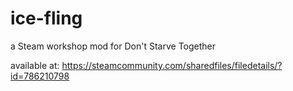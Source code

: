 # ice-fling
a Steam workshop mod for Don't Starve Together

available at:
https://steamcommunity.com/sharedfiles/filedetails/?id=786210798
